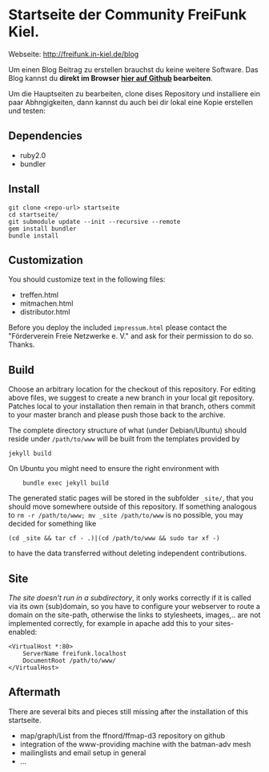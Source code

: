 Startseite der Community FreiFunk Kiel.
=======================================

Webseite: http://freifunk.in-kiel.de/blog

Um einen Blog Beitrag zu erstellen brauchst du keine weitere Software. Das Blog kannst du **direkt im Browser [hier auf Github](https://github.com/freifunk-kiel/ffki-blog/) bearbeiten**. 

Um die Hauptseiten zu bearbeiten, clone dises Repository und installiere ein paar Abhngigkeiten, dann kannst du auch bei dir lokal eine Kopie erstellen und testen:

Dependencies
------------

* ruby2.0
* bundler

Install
-------

    git clone <repo-url> startseite
    cd startseite/
    git submodule update --init --recursive --remote
    gem install bundler
    bundle install

Customization
-------------
You should customize text in the following files:

 * treffen.html
 * mitmachen.html
 * distributor.html

Before you deploy the included `impressum.html` please contact
the "Förderverein Freie Netzwerke e. V." and ask for their
permission to do so. Thanks.

Build
-----

Choose an arbitrary location for the checkout of this repository. For editing above files, we suggest to create a new branch in your local git repository. Patches local to your installation then remain in that branch, others commit to your master branch and please push those back to the archive. 

The complete directory structure of what (under Debian/Ubuntu) should reside under `/path/to/www` will be built from the templates provided by

	jekyll build

On Ubuntu you might need to ensure the right environment with

        bundle exec jekyll build

The generated static pages will be stored in the subfolder `_site/`, that you should move somewhere outside of this repository. If something analogous to `rm -r /path/to/www; mv _site /path/to/www` is no possible, you may decided for something like

	(cd _site && tar cf - .)|(cd /path/to/www && sudo tar xf -)

to have the data transferred without deleting independent contributions.

Site
----

*The site doesn't run in a subdirectory*, it only works correctly if it is called via its own (sub)domain, so you have to configure your webserver to route a domain on the site-path, otherwise the links to stylesheets, images,.. are not implemented correctly, for example in apache add this to your sites-enabled:

	<VirtualHost *:80>
		ServerName freifunk.localhost
		DocumentRoot /path/to/www/
	</VirtualHost>


Aftermath
---------

There are several bits and pieces still missing after the installation of this startseite. 
 * map/graph/List from the ffnord/ffmap-d3 repository on github
 * integration of the www-providing machine with the batman-adv mesh
 * mailinglists and email setup in general
 * ...
